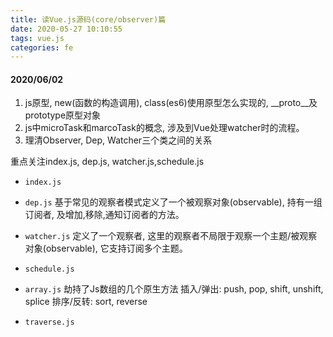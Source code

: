```yaml
---
title: 读Vue.js源码(core/observer)篇
date: 2020-05-27 10:10:55
tags: vue.js
categories: fe
---
```


#### 2020/06/02
1. js原型, new(函数的构造调用), class(es6)使用原型怎么实现的, __proto__及prototype原型对象
2. js中microTask和marcoTask的概念, 涉及到Vue处理watcher时的流程。
3. 理清Observer, Dep, Watcher三个类之间的关系

重点关注index.js, dep.js, watcher.js,schedule.js
- `index.js`

- `dep.js`
基于常见的观察者模式定义了一个被观察对象(observable), 持有一组订阅者, 及增加,移除,通知订阅者的方法。
- `watcher.js`
定义了一个观察者, 这里的观察者不局限于观察一个主题/被观察对象(observable), 它支持订阅多个主题。
- `schedule.js`
- `array.js`
劫持了Js数组的几个原生方法
插入/弹出: push, pop, shift, unshift, splice
排序/反转: sort, reverse

- `traverse.js`
